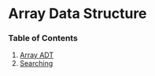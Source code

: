 
# Array Data Structure


### Table of Contents
1. [Array ADT](Array_ADT/README.md)
2. [Searching](Searching/README.md)
